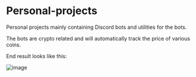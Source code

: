 # Personal-projects

Personal projects mainly containing Discord bots and utilities for the bots.

The bots are crypto related and will automatically track the price of various coins.

End result looks like this:

![image](https://user-images.githubusercontent.com/88141669/159265891-89102043-7e6a-4208-8092-b0b76553face.png)
